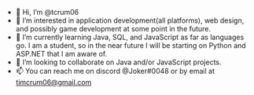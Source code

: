 - 👋 Hi, I’m @tcrum06
- 👀 I’m interested in application development(all platforms), web design, and possibly game development at some point in the future.
- 🌱 I’m currently learning Java, SQL, and JavaScript as far as languages go. I am a student, so in the near future I will be starting on Python and ASP.NET that I am aware of. 
- 💞️ I’m looking to collaborate on Java and/or JavaScript projects.
- 📫 You can reach me on discord @Joker#0048 or by email at timcrum06@gmail.com
<!---
tcrum06/tcrum06 is a ✨ special ✨ repository because its `README.md` (this file) appears on your GitHub profile.
You can click the Preview link to take a look at your changes.
--->
